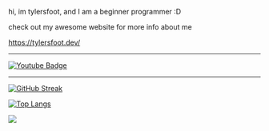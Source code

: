 <img src="https://komarev.com/ghpvc/?username=tylersfoot&style=flat-square&color=red" alt=""/>

hi, im tylersfoot, and I am a beginner programmer :D

check out my awesome website for more info about me

https://tylersfoot.dev/


---

<div id="badges">
  <a href="https://www.youtube.com/channel/UCvFAU9F9sUAJVRWX8Gk9YiA">
    <img src="https://img.shields.io/badge/YouTube-red?style=for-the-badge&logo=youtube&logoColor=white" alt="Youtube Badge"/>
  </a>
</div>

---

[![GitHub Streak](http://github-readme-streak-stats.herokuapp.com?user=tylersfoot&theme=dark&background=000000)](https://git.io/streak-stats)

[![Top Langs](https://github-readme-stats.vercel.app/api/top-langs/?username=tylersfoot&layout=compact&theme=vision-friendly-dark)](https://github.com/anuraghazra/github-readme-stats)

![](https://osu-sig.vercel.app/card?user=tylersfoot&mode=mania&lang=en&blur=6&animation=true&hue=125&mini=false)
